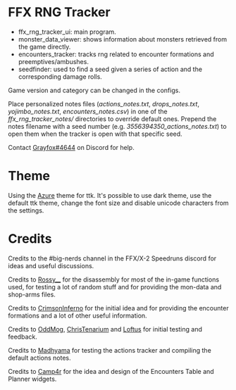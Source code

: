 # FFX RNG Tracker
* ffx_rng_tracker_ui: main program.
* monster_data_viewer: shows information about monsters retrieved from the game directly.
* encounters_tracker: tracks rng related to encounter formations and preemptives/ambushes.
* seedfinder: used to find a seed given a series of action and the corresponding damage rolls.

Game version and category can be changed in the configs.

Place personalized notes files (*actions_notes.txt*, *drops_notes.txt*, *yojimbo_notes.txt*, *encounters_notes.csv*) in one of the *ffx_rng_tracker_notes/* directories to override default ones. Prepend the notes filename with a seed number (e.g. *3556394350_actions_notes.txt*) to open them when the tracker is open with that specific seed.

Contact [Grayfox#4644](https://discordapp.com/users/195955977223143426/) on Discord for help.

# Theme
Using the [Azure](https://github.com/rdbende/Azure-ttk-theme) theme for ttk.
It's possible to use dark theme, use the default ttk theme, change the font size and disable unicode characters from the settings.

# Credits
Credits to the #big-nerds channel in the FFX/X-2 Speedruns discord for ideas and useful discussions.

Credits to [Rossy__](https://twitter.com/Rossy__TTV) for the disassembly for most of the in-game functions used, for testing a lot of random stuff and for providing the mon-data and shop-arms files.

Credits to [CrimsonInferno](https://www.twitch.tv/crimsoninferno9) for the initial idea and for providing the encounter formations and a lot of other useful information.

Credits to [OddMog](https://www.twitch.tv/oddmog), [ChrisTenarium](https://www.twitch.tv/christenarium) and [Loftus](https://www.twitch.tv/loftus) for initial testing and feedback.

Credits to [Madhyama](https://www.twitch.tv/madhyama) for testing the actions tracker and compiling the default actions notes.

Credits to [Camp4r](https://www.twitch.tv/camp4r) for the idea and design of the Encounters Table and Planner widgets.
